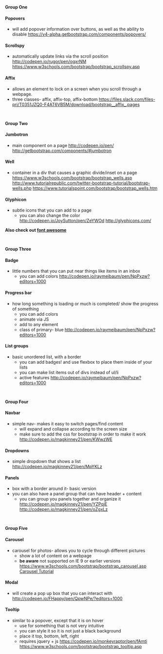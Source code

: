 **Group One**
#### Popovers
- will add popover information over buttons, as well as the ability to disable
https://v4-alpha.getbootstrap.com/components/popovers/

#### Scrollspy
- automatically update links via the scroll position
http://codepen.io/rugor/pen/ogxrNM
https://www.w3schools.com/bootstrap/bootstrap_scrollspy.asp

#### Affix
- allows an element to lock on a screen when you scroll through a webpage.
- three classes- affix, affix-top, affix-bottom
https://files.slack.com/files-pri/T0351JZQ0-F4AT6VB5M/download/bootstrap__affix_.pages

<br />

**Group Two**
#### Jumbotron
- main component on a page
http://codepen.io/pen/
http://getbootstrap.com/components/#jumbotron  

#### Well
- container in a div that causes a graphic divide/inset on a page
https://www.w3schools.com/bootstrap/bootstrap_wells.asp
http://www.tutorialrepublic.com/twitter-bootstrap-tutorial/bootstrap-wells.php
https://www.tutorialspoint.com/bootstrap/bootstrap_wells.htm


#### Glyphicon
- subtle icons that you can add to a page
    - you can also change the color
http://codepen.io/JoySutton/pen/ZeYWOd
http://glyphicons.com/

**Also check out [font awesome](http://fontawesome.io/)**

<br />

**Group Three**

#### Badge
- little numbers that you can put near things like items in an inbox
    - you can add colors
http://codepen.io/raymeibaum/pen/NpPxzw?editors=1000

#### Progress bar
- how long something is loading or much is completed/ show the progress of something
    - you can add colors 
    - animate via JS
    - add to any element
    - class of primary- blue
http://codepen.io/raymeibaum/pen/NpPxzw?editors=1000


#### List groups
- basic unordered list, with a border
    - you can add badges! and use flexbox to place them inside of your lists
    - you can make list items out of divs instead of ul/li
    - active features
http://codepen.io/raymeibaum/pen/NpPxzw?editors=1000

<br />

**Group Four**

#### Navbar
- simple nav- makes it easy to switch pages/find content
    - will expand and collapse according to the screen size 
    - make sure to add the css for bootstrap in order to make it work
http://codepen.io/magkinney21/pen/KWwzWE

#### Dropdowns
- simple dropdown that shows a list
http://codepen.io/magkinney21/pen/MpYKLz

#### Panels
- box with a border around it- basic version
- you can also have a panel group that can have header + content
    - you can group you panels together and organize it
http://codepen.io/magkinney21/pen/YZPqjE
http://codepen.io/magkinney21/pen/oZgxLz

<br />

**Group Five**

#### Carousel
- carousel for photos- allows you to cycle through different pictures
    - show a lot of content on a webpage
    - **be aware** not supported on IE 9 or earlier versions 
https://www.w3schools.com/bootstrap/bootstrap_carousel.asp
[Carousel Tutorial](http://www.tutorialrepublic.com/twitter-bootstrap-tutorial/bootstrap-carousel.php)

#### Modal
- will create a pop up box that you can interact with
http://codepen.io/FHappy/pen/QpwNPe/?editors=1000

#### Tooltip
- similar to a popover, except that it is on hover
    - use for something that is not very intuitive
    - you can style it so it is not just a black background
    - place it top, bottom, left, right
    - requires jquery + js
https://codepen.io/monkeyraptor/pen/fAmti
https://www.w3schools.com/bootstrap/bootstrap_tooltip.asp

